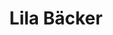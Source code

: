 ---
title: "Lila Bäcker"
url: /brandenburg-an-der-havel/lila-baecker-willi-saenger-strasse/
shop: Bäckerei
---